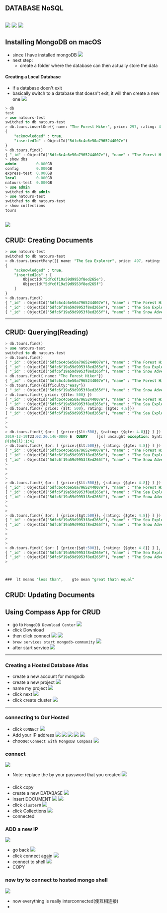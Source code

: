 ## DATABASE NoSQL
![](img/2019-12-19-17-25-32.png)
![](img/2019-12-19-17-27-59.png)
![](img/2019-12-19-17-31-58.png)
---

## Installing MongoDB on macOS
- since I have installed mongoDB
![](img/2019-12-19-17-39-43.png)
- next step:
    - create a folder where the database can then actually store the data

#### Creating a Local Database
- if a database doen't exit
- basically switch to a database that doesn't exit, it will then create a new one 
![](img/2019-12-19-22-34-41.png)
```sql
> db
test
> use natours-test
switched to db natours-test
> db.tours.insertOne({ name: "The Forest Hiker", price: 297, rating: 4.7})
{
	"acknowledged" : true,
	"insertedId" : ObjectId("5dfc6c4c6e50a7965244007e")
}
> db.tours.find()
{ "_id" : ObjectId("5dfc6c4c6e50a7965244007e"), "name" : "The Forest Hiker", "price" : 297, "rating" : 4.7 }
> show dbs
admin         0.000GB
config        0.000GB
express-test  0.000GB
local         0.000GB
natours-test  0.000GB
> use admin
switched to db admin
> use natours-test
switched to db natours-test
> show collections
tours
```
![](img/2019-12-19-22-45-42.png)
---

## CRUD: Creating Documents
```sql
> use natours-test
switched to db natours-test
> db.tours.insertMany([{ name: "The Sea Explorer", price: 497, rating: 4.8}, { name: "The Snow Adventure", price: 997, rating: 4.9, difficulty: "easy"}])
{
	"acknowledged" : true,
	"insertedIds" : [
		ObjectId("5dfc6f19a59d9953f8ed265e"),
		ObjectId("5dfc6f19a59d9953f8ed265f")
	]
}
> db.tours.find()
{ "_id" : ObjectId("5dfc6c4c6e50a7965244007e"), "name" : "The Forest Hiker", "price" : 297, "rating" : 4.7 }
{ "_id" : ObjectId("5dfc6f19a59d9953f8ed265e"), "name" : "The Sea Explorer", "price" : 497, "rating" : 4.8 }
{ "_id" : ObjectId("5dfc6f19a59d9953f8ed265f"), "name" : "The Snow Adventure", "price" : 997, "rating" : 4.9, "difficulty" : "easy" }
```
---

## CRUD: Querying(Reading)
```sql
> db.tours.find()
> use natours-test
switched to db natours-test
> db.tours.find()
{ "_id" : ObjectId("5dfc6c4c6e50a7965244007e"), "name" : "The Forest Hiker", "price" : 297, "rating" : 4.7 }
{ "_id" : ObjectId("5dfc6f19a59d9953f8ed265e"), "name" : "The Sea Explorer", "price" : 497, "rating" : 4.8 }
{ "_id" : ObjectId("5dfc6f19a59d9953f8ed265f"), "name" : "The Snow Adventure", "price" : 997, "rating" : 4.9, "difficulty" : "easy" }
> db.tours.find({ name: "The Forest Hiker"})
{ "_id" : ObjectId("5dfc6c4c6e50a7965244007e"), "name" : "The Forest Hiker", "price" : 297, "rating" : 4.7 }
> db.tours.find({difficulty:"easy"})
{ "_id" : ObjectId("5dfc6f19a59d9953f8ed265f"), "name" : "The Snow Adventure", "price" : 997, "rating" : 4.9, "difficulty" : "easy" }
> db.tours.find({ price: {$lte: 500} })
{ "_id" : ObjectId("5dfc6c4c6e50a7965244007e"), "name" : "The Forest Hiker", "price" : 297, "rating" : 4.7 }
{ "_id" : ObjectId("5dfc6f19a59d9953f8ed265e"), "name" : "The Sea Explorer", "price" : 497, "rating" : 4.8 }
> db.tours.find({ price: {$lt: 500}, rating: {$gte: 4.8}})
{ "_id" : ObjectId("5dfc6f19a59d9953f8ed265e"), "name" : "The Sea Explorer", "price" : 497, "rating" : 4.8 }
> 
> 
> 
> db.tours.find({ $or: [ {price:{$lt:500}, {rating: {$gte: 4.8}}} ] })
2019-12-19T23:02:20.146-0800 E  QUERY    [js] uncaught exception: SyntaxError: expected property name, got '{' :
@(shell):1:41
> db.tours.find({ $or: [ {price:{$lt:500}}, {rating: {$gte: 4.8}} ] })
{ "_id" : ObjectId("5dfc6c4c6e50a7965244007e"), "name" : "The Forest Hiker", "price" : 297, "rating" : 4.7 }
{ "_id" : ObjectId("5dfc6f19a59d9953f8ed265e"), "name" : "The Sea Explorer", "price" : 497, "rating" : 4.8 }
{ "_id" : ObjectId("5dfc6f19a59d9953f8ed265f"), "name" : "The Snow Adventure", "price" : 997, "rating" : 4.9, "difficulty" : "easy" }
> 
> 
> 
> 
> db.tours.find({ $or: [ {price:{$lt:500}}, {rating: {$gte: 4.8}} ] })
{ "_id" : ObjectId("5dfc6c4c6e50a7965244007e"), "name" : "The Forest Hiker", "price" : 297, "rating" : 4.7 }
{ "_id" : ObjectId("5dfc6f19a59d9953f8ed265e"), "name" : "The Sea Explorer", "price" : 497, "rating" : 4.8 }
{ "_id" : ObjectId("5dfc6f19a59d9953f8ed265f"), "name" : "The Snow Adventure", "price" : 997, "rating" : 4.9, "difficulty" : "easy" }
> 
> 
> 
> db.tours.find({ $or: [ {price:{$gt:500}}, {rating: {$gte: 4.8}} ] })
{ "_id" : ObjectId("5dfc6f19a59d9953f8ed265e"), "name" : "The Sea Explorer", "price" : 497, "rating" : 4.8 }
{ "_id" : ObjectId("5dfc6f19a59d9953f8ed265f"), "name" : "The Snow Adventure", "price" : 997, "rating" : 4.9, "difficulty" : "easy" }
> 
> 
> 
> 
> db.tours.find({ $or: [ {price:{$gt:500}}, {rating: {$gte: 4.8}} ] }, {name: 1})
{ "_id" : ObjectId("5dfc6f19a59d9953f8ed265e"), "name" : "The Sea Explorer" }
{ "_id" : ObjectId("5dfc6f19a59d9953f8ed265f"), "name" : "The Snow Adventure" }
> 



###  lt means "less than",    gte mean "great thatn equal"
```
## CRUD: Updating Documents



## Using Compass App for CRUD
- go to `MongoDB Download Center`
![](img/2019-12-19-21-48-19.png)
- click Download
- then click connect
![](img/2019-12-19-21-59-20.png)
![](img/2019-12-19-21-59-39.png)
- `brew services start mongodb-community`
![](img/2019-12-19-22-04-30.png)
- after start service
![](img/2019-12-19-22-03-17.png)










---
### Creating a Hosted Database Atlas
- create a new account for mongodb
- create a new project
![](img/2019-12-19-21-10-13.png)
- name my project
![](img/2019-12-19-21-11-29.png)
- click next
![](img/2019-12-19-21-17-41.png)
- click create cluster
![](img/2019-12-19-21-21-04.png)
---

### connecting to Our Hosted
- click `CONNECT`
![](img/2019-12-19-21-22-05.png)
- Add your IP address
![](img/2019-12-19-21-23-07.png)
![](img/2019-12-19-21-39-32.png)
![](img/2019-12-19-21-39-44.png)
![](img/2019-12-19-21-40-09.png)
![](img/2019-12-19-21-40-33.png)
- choose: `Connect with MongoDB Compass`
![](img/2019-12-19-21-41-45.png)
### connect 
![](img/2019-12-20-08-44-29.png)
- Note: replace the <password> by your password that you created
![](img/2019-12-20-08-49-51.png)
###
- click copy
- create a new DATABASE
![](img/2019-12-20-07-30-29.png)
- insert DOCUMENT
![](img/2019-12-20-08-39-36.png)
![](img/2019-12-20-08-40-58.png)
- click `cluster0`
![](img/2019-12-20-08-41-39.png)
- click Collections
![](img/2019-12-20-08-59-25.png)
- connected

### ADD a new IP
![](img/2019-12-20-09-01-25.png)

- go back
![](img/2019-12-20-09-02-19.png)
- click connect again
![](img/2019-12-20-09-02-55.png)
- connect to shell
![](img/2019-12-20-09-03-28.png)
- COPY

### now try to connect to hosted mongo shell
![](img/2019-12-20-09-08-52.png)
- now everything is really interconnected(使互相连接)
- 



